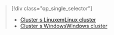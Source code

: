 > [!div class="op_single_selector"]
> * [<span data-ttu-id="33757-101">Cluster s Linuxem</span><span class="sxs-lookup"><span data-stu-id="33757-101">Linux cluster</span></span>](../articles/hdinsight/hdinsight-hadoop-run-samples-linux.md)
> * [<span data-ttu-id="33757-102">Cluster s Windows</span><span class="sxs-lookup"><span data-stu-id="33757-102">Windows cluster</span></span>](../articles/hdinsight/hdinsight-run-samples.md)
> 
> 

